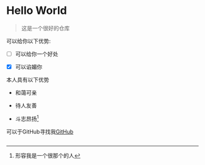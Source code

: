 # Hello World
>这是一个很好的仓库

可以给你以下优势:

+ [ ] 可以给你一个好处

+ [x] 可以谄媚你

本人具有以下优势

- 和蔼可亲

- 待人友善

- 斗志昂扬[^昂扬]

[^昂扬]:形容我是一个很那个的人

可以于GitHub寻找我[GitHub](https://github.com "一个网站")

```make
